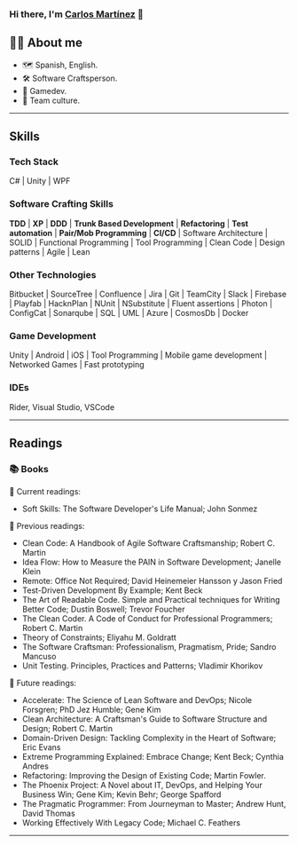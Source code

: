 ### Hi there, I'm [Carlos Martínez](https://www.linkedin.com/in/carlos-mart%C3%ADnez-de-la-cruz-74a3589b/) 👋

## 👨‍💻 About me
* 🗺 Spanish, English.
* 🛠️ Software Craftsperson.
* 👾 Gamedev.
* 🤝 Team culture.

---

## Skills
### Tech Stack
C# | Unity | WPF
### Software Crafting Skills
**TDD** |  **XP** | **DDD** | **Trunk Based Development** | **Refactoring** | **Test automation** | **Pair/Mob Programming** | **CI/CD** | Software Architecture | SOLID | Functional Programming | Tool Programming | Clean Code | Design patterns | Agile | Lean 
### Other Technologies
Bitbucket | SourceTree | Confluence | Jira | Git | TeamCity | Slack | Firebase | Playfab | HacknPlan | NUnit | NSubstitute | Fluent assertions | Photon | ConfigCat | Sonarqube | SQL | UML | Azure | CosmosDb | Docker
### Game Development
Unity | Android | iOS | Tool Programming | Mobile game development | Networked Games | Fast prototyping
### IDEs
Rider, Visual Studio, VSCode

---

## Readings
### 📚 Books

📖 Current readings:

* Soft Skills: The Software Developer's Life Manual; John Sonmez

📕 Previous readings:

* Clean Code: A Handbook of Agile Software Craftsmanship; Robert C. Martin
* Idea Flow: How to Measure the PAIN in Software Development; Janelle Klein
* Remote: Office Not Required; David Heinemeier Hansson y Jason Fried
* Test-Driven Development By Example; Kent Beck
* The Art of Readable Code. Simple and Practical techniques for Writing Better Code; Dustin Boswell; Trevor Foucher
* The Clean Coder. A Code of Conduct for Professional Programmers; Robert C. Martin
* Theory of Constraints; Eliyahu M. Goldratt
* The Software Craftsman: Professionalism, Pragmatism, Pride; Sandro Mancuso
* Unit Testing. Principles, Practices and Patterns; Vladimir Khorikov

🔮 Future readings:

* Accelerate: The Science of Lean Software and DevOps; Nicole Forsgren; PhD Jez Humble; Gene Kim
* Clean Architecture: A Craftsman's Guide to Software Structure and Design; Robert C. Martin
* Domain-Driven Design: Tackling Complexity in the Heart of Software; Eric Evans
* Extreme Programming Explained: Embrace Change; Kent Beck; Cynthia Andres
* Refactoring: Improving the Design of Existing Code; Martin Fowler.
* The Phoenix Project: A Novel about IT, DevOps, and Helping Your Business Win; Gene Kim; Kevin Behr; George Spafford
* The Pragmatic Programmer: From Journeyman to Master; Andrew Hunt, David Thomas
* Working Effectively With Legacy Code; Michael C. Feathers

---
